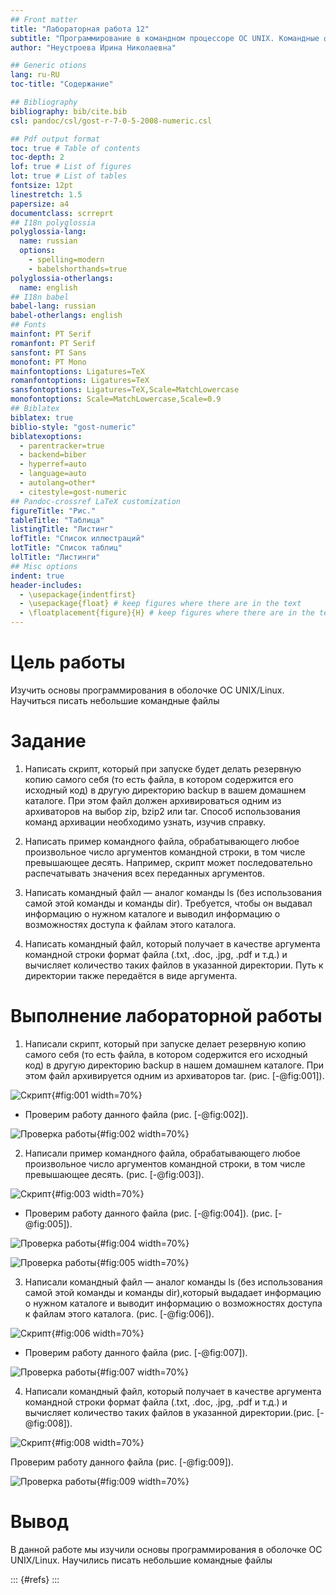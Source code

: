 ```yaml
---
## Front matter
title: "Лабораторная работа 12"
subtitle: "Программирование в командном процессоре ОС UNIX. Командные файлы"
author: "Неустроева Ирина Николаевна"

## Generic otions
lang: ru-RU
toc-title: "Содержание"

## Bibliography
bibliography: bib/cite.bib
csl: pandoc/csl/gost-r-7-0-5-2008-numeric.csl

## Pdf output format
toc: true # Table of contents
toc-depth: 2
lof: true # List of figures
lot: true # List of tables
fontsize: 12pt
linestretch: 1.5
papersize: a4
documentclass: scrreprt
## I18n polyglossia
polyglossia-lang:
  name: russian
  options:
	- spelling=modern
	- babelshorthands=true
polyglossia-otherlangs:
  name: english
## I18n babel
babel-lang: russian
babel-otherlangs: english
## Fonts
mainfont: PT Serif
romanfont: PT Serif
sansfont: PT Sans
monofont: PT Mono
mainfontoptions: Ligatures=TeX
romanfontoptions: Ligatures=TeX
sansfontoptions: Ligatures=TeX,Scale=MatchLowercase
monofontoptions: Scale=MatchLowercase,Scale=0.9
## Biblatex
biblatex: true
biblio-style: "gost-numeric"
biblatexoptions:
  - parentracker=true
  - backend=biber
  - hyperref=auto
  - language=auto
  - autolang=other*
  - citestyle=gost-numeric
## Pandoc-crossref LaTeX customization
figureTitle: "Рис."
tableTitle: "Таблица"
listingTitle: "Листинг"
lofTitle: "Список иллюстраций"
lotTitle: "Список таблиц"
lolTitle: "Листинги"
## Misc options
indent: true
header-includes:
  - \usepackage{indentfirst}
  - \usepackage{float} # keep figures where there are in the text
  - \floatplacement{figure}{H} # keep figures where there are in the text
---
```


# Цель работы

Изучить основы программирования в оболочке ОС UNIX/Linux. Научиться писать небольшие командные файлы

# Задание 

1. Написать скрипт, который при запуске будет делать резервную копию самого себя (то
есть файла, в котором содержится его исходный код) в другую директорию backup
в вашем домашнем каталоге. При этом файл должен архивироваться одним из архиваторов на выбор zip, bzip2 или tar. Способ использования команд архивации
необходимо узнать, изучив справку.

2. Написать пример командного файла, обрабатывающего любое произвольное число аргументов командной строки, в том числе превышающее десять. Например, скрипт может последовательно распечатывать значения всех переданных аргументов.

3. Написать командный файл — аналог команды ls (без использования самой этой команды и команды dir). Требуется, чтобы он выдавал информацию о нужном каталоге
и выводил информацию о возможностях доступа к файлам этого каталога.

4. Написать командный файл, который получает в качестве аргумента командной строки формат файла (.txt, .doc, .jpg, .pdf и т.д.) и вычисляет количество таких файлов в указанной директории. Путь к директории также передаётся в виде аргумента.

# Выполнение лабораторной работы 

1. Написали скрипт, который при запуске делает резервную копию самого себя (то есть файла, в котором содержится его исходный код) в другую директорию backup в нашем домашнем каталоге. При этом файл архивируется одним из архиваторов tar.  (рис. [-@fig:001]).

![Скрипт](image/2.jpg){#fig:001 width=70%}

* Проверим работу данного файла (рис. [-@fig:002]).

![Проверка работы](image/1.jpg){#fig:002 width=70%}

2. Написали пример командного файла, обрабатывающего любое произвольное число аргументов командной строки, в том числе превышающее десять. (рис. [-@fig:003]).

![Скрипт](image/3.jpg){#fig:003 width=70%}

* Проверим работу данного файла (рис. [-@fig:004]). (рис. [-@fig:005]).

![Проверка работы](image/4.jpg){#fig:004 width=70%}

![Проверка работы](image/5.jpg){#fig:005 width=70%}

3. Написали командный файл — аналог команды ls (без использования самой этой команды и команды dir),который выдадает информацию о нужном каталоге и выводит информацию о возможностях доступа к файлам этого каталога. (рис. [-@fig:006]).

![Скрипт](image/6.jpg){#fig:006 width=70%}

* Проверим работу данного файла (рис. [-@fig:007]).

![Проверка работы](image/7.jpg){#fig:007 width=70%} 

4. Написали командный файл, который получает в качестве аргумента командной строки формат файла (.txt, .doc, .jpg, .pdf и т.д.) и вычисляет количество таких файлов в указанной директории.(рис. [-@fig:008]).

![Скрипт](image/8.jpg){#fig:008 width=70%}

Проверим работу данного файла (рис. [-@fig:009]).

![Проверка работы](image/9.jpg){#fig:009 width=70%}

# Вывод

В данной работе мы изучили основы программирования в оболочке ОС UNIX/Linux. Научились писать небольшие командные файлы


::: {#refs}
:::
